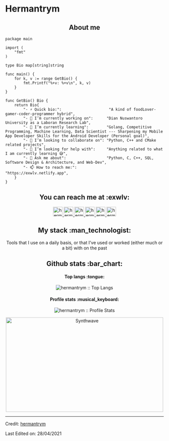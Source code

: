 # Hermantrym

<h2 align="center">About me</h2>

```golang
package main

import (
	"fmt"
)

type Bio map[string]string

func main() {
	for k, v := range GetBio() {
		fmt.Printf("%+v: %+v\n", k, v)
	}
}

func GetBio() Bio {
	return Bio{
		"- ⚡ Quick bio:":                     "A kind of foodLover-gamer-coder-programmer hybrid",
		"- 🔭 I’m currently working on":      "Dian Nuswantoro University as a Laboran Research Lab",
		"- 🌱 I’m currently learning":        "Golang, Competitive Programming, Machine Learning, Data Scientist --- Sharpening my Mobile App Developer Skills for the Android Developer (Personal goal)",
		"- 👯 I’m looking to collaborate on": "Python, C++ and CMake related projects",
		"- 🤔 I’m looking for help with":     "Anything related to what I am currently learning 😅",
		"- 💬 Ask me about":                  "Python, C, C++, SQL, Software Design & Architecture, and Web-Dev",
		"- 📫 How to reach me:":              "https://exwlv.netlify.app",
	}
}
```

<h2 align="center">You can reach me at :exwlv:</h2>

<p align="center">
  <a href="https://www.linkedin.com/in/hermantrym/">
    <img src="https://www.vectorlogo.zone/logos/linkedin/linkedin-icon.svg" alt="hermantrym LinkedIn Profile" height="30" width="30">
  </a>

  <a href="https://stackoverflow.com/users/15780747/hermantrym?tab=profile">
    <img src="https://www.vectorlogo.zone/logos/stackoverflow/stackoverflow-icon.svg" alt="hermantrym Stack Overflow Profile" height="30" width="30">
  </a>

  <a href="https://meta.stackexchange.com/users/988936/hermantrym?tab=profile">
    <img src="https://www.vectorlogo.zone/logos/stackexchange/stackexchange-icon.svg" alt="hermantrym Stack Exchange Profile" height="30" width="30">
  </a>

  <a href="https://www.hackerrank.com/exwlv?hr_r=1">
    <img src="https://cdnjs.cloudflare.com/ajax/libs/line-awesome/1.3.0/svg/hackerrank.svg" alt="hermantrym Hackerrank Profile" height="30" width="30">
  </a>

  <a href="https://instagram.com/hermantrym">
    <img src="https://www.vectorlogo.zone/logos/instagram/instagram-icon.svg" alt="hermantrym Instagram Profile" height="30" width="30">
  </a>

  <a href="https://id.pinterest.com/hermantrym/">
    <img src="https://www.vectorlogo.zone/logos/pinterest/pinterest-icon.svg" alt="hermantrym Pinterest Profile" height="30" width="30">
  </a>
</p>

<h2 align="center">My stack :man_technologist:</h2>

<p align="center">Tools that I use on a daily basis, or that I've used or worked (either much or a bit) with on the past</p>

<h2 align="center">Github stats :bar_chart:</h2>

<h4 align="center">Top langs :tongue:</h4>

<p align="center"><img src="https://github-readme-stats.vercel.app/api/top-langs/?username=hermantrym&langs_count=10&theme=tokyonight&layout=compact" alt="hermantrym :: Top Langs" /></p>

<h4 align="center">Profile stats :musical_keyboard:</h4>

<p align="center"><img src="https://github-readme-stats.vercel.app/api?username=hermantrym&show_icons=true&theme=synthwave" alt="hermantrym :: Profile Stats" /></p>

<p align="center"><img src="https://thumbs.gfycat.com/GoodnaturedFondGaur-size_restricted.gif" alt="Synthwave" height="300" width="500"></p>

----
Credit: [hermantrym](https://github.com/hermantrym)

Last Edited on: 28/04/2021
